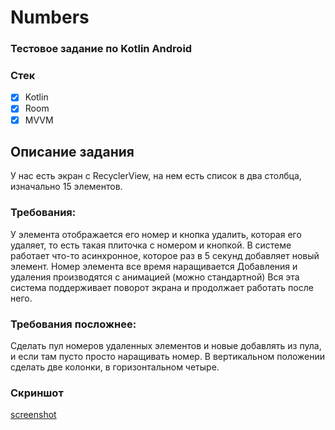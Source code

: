 # Numbers

### Тестовое задание по Kotlin Android

### Стек
* [x] Kotlin
* [x] Room
* [x] MVVM

## Описание задания

У нас есть экран с RecyclerView, на нем есть список в два столбца, 
изначально 15 элементов. 

### Требования: 

У элемента отображается его номер и кнопка удалить, 
которая его удаляет, то есть такая плиточка с номером и кнопкой. 
В системе работает что-то асинхронное, которое раз в 5 секунд 
добавляет новый элемент. Номер элемента 
все время наращивается Добавления и удаления производятся с 
анимацией (можно стандартной) Вся эта система поддерживает поворот 
экрана и продолжает работать после него.

### Требования посложнее: 

Сделать пул номеров удаленных элементов и новые 
добавлять из пула, и если там пусто просто наращивать номер. В вертикальном 
положении сделать две колонки, в горизонтальном четыре.

### Скриншот
[screenshot](https://github.com/KrackDigger/Numbers/blob/main/screenshots/Screenshot_20210912_092554_ru.krackdigger.simplenote.jpg)
